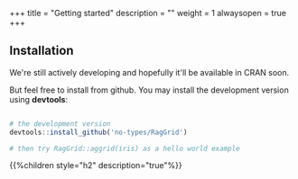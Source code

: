 +++
title = "Getting started"
description = ""
weight = 1
alwaysopen = true
+++

## Installation

We're still actively developing and hopefully it'll be available in CRAN soon. 

But feel free to install from github.
You may install the development version using **devtools**:

```r

# the development version
devtools::install_github('no-types/RagGrid')

# then try RagGrid::aggrid(iris) as a hello world example
```


{{%children style="h2" description="true"%}}
